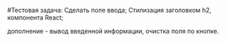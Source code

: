#Тестовая задача:
Сделать поле ввода; Стилизация заголовком h2, компонента React;

дополнение - вывод введенной информации, очистка поля по кнопке.
